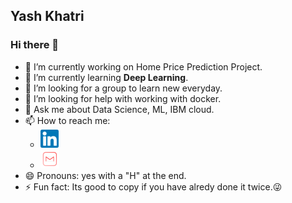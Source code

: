 Yash Khatri
-
### Hi there 👋

- 🔭 I’m currently working on Home Price Prediction Project.
- 🌱 I’m currently learning **Deep Learning**.
- 👯 I’m looking for a group to learn new everyday.
- 🤔 I’m looking for help with working with docker.
- 💬 Ask me about Data Science, ML, IBM cloud.
- 📫 How to reach me:
  * [![linkedin](https://github.com/yash-kh/yash-kh/blob/master/img/linkedin.png)](https://www.linkedin.com/in/yash-khatri-35850018b/)
  * [![Gmail](https://github.com/yash-kh/yash-kh/blob/master/img/gmail.png)](mailto:yashkhatri2198@gmail.com)
- 😄 Pronouns: yes with a "H" at the end.
- ⚡ Fun fact: Its good to copy if you have alredy done it twice.😜

